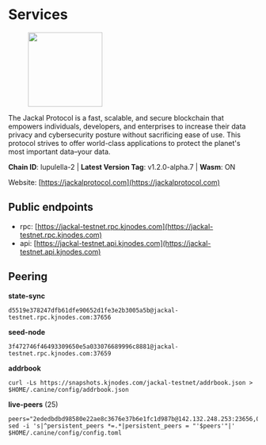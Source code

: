 # Services

<figure><img src="https://raw.githubusercontent.com/kj89/testnet_manuals/main/pingpub/logos/jackal.png" width="150" alt=""><figcaption></figcaption></figure>

The Jackal Protocol is a fast, scalable, and secure blockchain that empowers  individuals, developers, and enterprises to increase their data privacy and  cybersecurity posture without sacrificing ease of use. This protocol strives  to offer world-class applications to protect the planet's most important data–your data.

**Chain ID**: lupulella-2 | **Latest Version Tag**: v1.2.0-alpha.7 | **Wasm**: ON

Website: [https://jackalprotocol.com](https://jackalprotocol.com)


## Public endpoints

* rpc: [https://jackal-testnet.rpc.kjnodes.com](https://jackal-testnet.rpc.kjnodes.com)
* api: [https://jackal-testnet.api.kjnodes.com](https://jackal-testnet.api.kjnodes.com)

## Peering

**state-sync**

```
d5519e378247dfb61dfe90652d1fe3e2b3005a5b@jackal-testnet.rpc.kjnodes.com:37656
```

**seed-node**

```
3f472746f46493309650e5a033076689996c8881@jackal-testnet.rpc.kjnodes.com:37659
```

**addrbook**
```
curl -Ls https://snapshots.kjnodes.com/jackal-testnet/addrbook.json > $HOME/.canine/config/addrbook.json
```

**live-peers** (25)
```
peers="2ededbdbd98580e22ae8c3676e37b6e1fc1d987b@142.132.248.253:23656,0e3058446ee9b1ad449b5d3a60d5c4f92dd3785c@65.109.30.12:56656,9b2bbd5121265ebbf9003341e8a2e0abdbc24b67@46.228.199.8:26656,84af58201840781a0a62449d1dcdb0ad0cf5bdb3@91.223.3.144:26356,5c2a752c9b1952dbed075c56c600c3a79b58c395@195.3.220.57:26906,a0f726a3dffb45d9cbde0913701bd757fcd7e434@157.90.2.254:36656,0394449cab5a29f24dd4f37683d3b7622f27c0fc@65.108.206.118:61156,9a2c091798681f89b11f8eea370bf9c6284437c5@167.86.115.183:26656,372111fd8c3c11a57cd34db58b2bdd8d2b6e5005@172.104.19.93:26656,09d9127972ded9e22f9f11833ed7fcfa149cf1fa@65.109.92.240:19126,2633208f609ac5fc77fac203dd23326ba0fc9902@185.208.207.94:26656,c28ae12dc190b2abfc578f8ed2fea90fa5ff3b1d@65.108.134.208:26656,6c7100291f35132ac1b58ff7c6d05b4ce75512b7@65.108.70.119:36156,1b191fb9ef837dec648136097f94925a15dd85ab@213.170.135.20:26516,4ea723e652f11433734ae2aa6f364ef0510d6636@16.163.74.176:26626,a76cb9a09652ad3f62987966dda2199a0ee1bf64@65.109.90.33:17556,80420ad774e622bda8e1dfa9b80da11eee7eed1f@144.126.140.252:29656,5eedbfbe64b942f4ab54db3842acf3bfab034c24@161.97.74.88:46656,3c6d856a429224201d78c7f28026874d10a27f57@5.75.227.78:26656,b26f63f307ca8e80033cbc618f7577e5be7f0c1a@95.217.118.96:27363,b549c1092e37db22576e31f19cbec4b1b3b36503@116.202.227.117:37656,d5519e378247dfb61dfe90652d1fe3e2b3005a5b@65.109.68.190:37656,f3e70d3de1974208af04dac6fabd657ab4abf0ff@65.108.75.107:24656,6c6c7f370febd64447770da8aec0b9d359d61565@65.109.70.23:17556,451622fd913f6119a67f67e65f3ab82c3fbea529@78.107.253.133:32656"
sed -i 's|^persistent_peers *=.*|persistent_peers = "'$peers'"|' $HOME/.canine/config/config.toml
```
